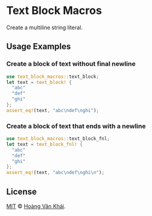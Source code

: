 # Text Block Macros

Create a multiline string literal.

## Usage Examples

### Create a block of text without final newline

```rust
use text_block_macros::text_block;
let text = text_block! {
  "abc"
  "def"
  "ghi"
};
assert_eq!(text, "abc\ndef\nghi");
```

### Create a block of text that ends with a newline

```rust
use text_block_macros::text_block_fnl;
let text = text_block_fnl! {
  "abc"
  "def"
  "ghi"
};
assert_eq!(text, "abc\ndef\nghi\n");
```

## License

[MIT](https://git.io/JYptO) © [Hoàng Văn Khải](https://ksxgithub.github.io/).
